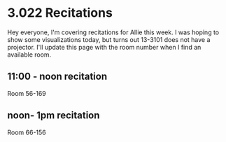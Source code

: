 # 3.022 Recitations
Hey everyone, I'm covering recitations for Allie this week. 
I was hoping to show some visualizations today, but turns out 13-3101 does not have a projector.
I'll update this page with the room number when I find an available room. 

## 11:00 - noon recitation
Room 56-169
## noon- 1pm recitation
Room 66-156
